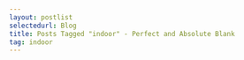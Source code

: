 ```yaml
---
layout: postlist
selectedurl: Blog
title: Posts Tagged "indoor" - Perfect and Absolute Blank
tag: indoor
---
```

